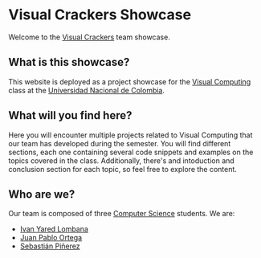 # **Visual Crackers Showcase**


Welcome to the [Visual Crackers](https://github.com/VisualCrackers) team showcase.

## What is this showcase?

This website is deployed as a project showcase for the [Visual Computing](https://visualcomputing.github.io/) class at the [Universidad Nacional de Colombia](https://unal.edu.co/).

## What will you find here?

Here you will encounter multiple projects related to Visual Computing that our team has developed during the semester. You will find different sections, each one containing several code snippets and examples on the topics covered in the class. Additionally, there's and intoduction and conclusion section for each topic, so feel free to explore the content.

## Who are we?

Our team is composed of three [Computer Science](https://ingenieria.bogota.unal.edu.co/es/formacion/pregrado/ingenieria-de-sistemas-y-computacion.html) students. We are:

- [Ivan Yared Lombana](https://github.com/IvanLoLo)
- [Juan Pablo Ortega](https://github.com/jortegar18)
- [Sebastián Piñerez](https://github.com/sebaspq)
